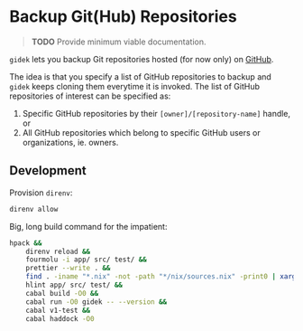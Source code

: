 # Backup Git(Hub) Repositories

> **TODO** Provide minimum viable documentation.

`gidek` lets you backup Git repositories hosted (for now only) on
[GitHub].

The idea is that you specify a list of GitHub repositories to backup
and `gidek` keeps cloning them everytime it is invoked. The list of
GitHub repositories of interest can be specified as:

1. Specific GitHub repositories by their `[owner]/[repository-name]`
   handle, or
2. All GitHub repositories which belong to specific GitHub users or
   organizations, ie. owners.


## Development

Provision `direnv`:

```sh
direnv allow
```

Big, long build command for the impatient:

```sh
hpack &&
    direnv reload &&
    fourmolu -i app/ src/ test/ &&
    prettier --write . &&
    find . -iname "*.nix" -not -path "*/nix/sources.nix" -print0 | xargs --null nixpkgs-fmt &&
    hlint app/ src/ test/ &&
    cabal build -O0 &&
    cabal run -O0 gidek -- --version &&
    cabal v1-test &&
    cabal haddock -O0
```

<!-- REFERENCES -->

[GitHub]: https://github.com
